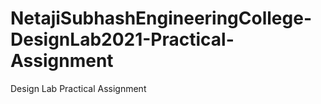 # NetajiSubhashEngineeringCollege-DesignLab2021-Practical-Assignment
Design Lab Practical Assignment

